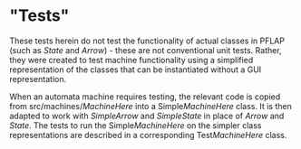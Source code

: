 # "Tests"
These tests herein do not test the functionality of actual classes in PFLAP (such as *State* and *Arrow*) - these are not conventional unit tests. Rather, they were created to test machine functionality using a simplified representation of the classes that can be instantiated without a GUI representation.

When an automata machine requires testing, the relevant code is copied from src/machines/*MachineHere* into a Simple*MachineHere* class. It is then adapted to work with *SimpleArrow* and *SimpleState* in place of *Arrow* and *State*. The tests to run the Simple*MachineHere* on the simpler class representations are described in a corresponding Test*MachineHere* class.
